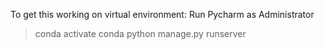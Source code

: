 To get this working on virtual environment:
Run Pycharm as Administrator
>conda activate conda
>python manage.py runserver